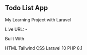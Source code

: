 ## Todo List App

My Learning Project with Laravel

Live URL: -

Built With

HTML
Tailwind CSS
Laravel 10
PHP 8.1
